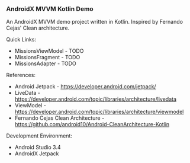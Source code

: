 ### AndroidX MVVM Kotlin Demo

An AndroidX MVVM demo project written in Kotlin. Inspired by Fernando Cejas' Clean architecture.

Quick Links:

* MissionsViewModel - TODO
* MissionsFragment - TODO
* MissionsAdapter - TODO

References:

* Android Jetpack - https://developer.android.com/jetpack/
* LiveData - https://developer.android.com/topic/libraries/architecture/livedata
* ViewModel - https://developer.android.com/topic/libraries/architecture/viewmodel
* Fernando Cejas Clean Architecture - https://github.com/android10/Android-CleanArchitecture-Kotlin

Development Environment:

* Android Studio 3.4
* AndroidX Jetpack